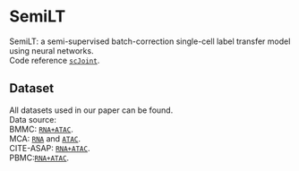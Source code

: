 # SemiLT
SemiLT: a semi-supervised batch-correction single-cell label transfer model using neural networks.<br>
Code reference [`scJoint`](https://github.com/SydneyBioX/scJoint).

## Dataset
All datasets used in our paper can be found.<br>
Data source: <br>
BMMC: [`RNA+ATAC`](https://www.ncbi.nlm.nih.gov/geo/query/acc.cgi?acc=GSE194122).<br>
MCA: [`RNA`](https://tabula-muris.ds.czbiohub.org/) and [`ATAC`](https://atlas.gs.washington.edu/mouse-atac/).<br>
CITE-ASAP: [`RNA+ATAC`](https://github.com/SydneyBioX/scJoint).<br>
PBMC:[`RNA+ATAC`](https://stuartlab.org/signac/articles/pbmc_vignette).


